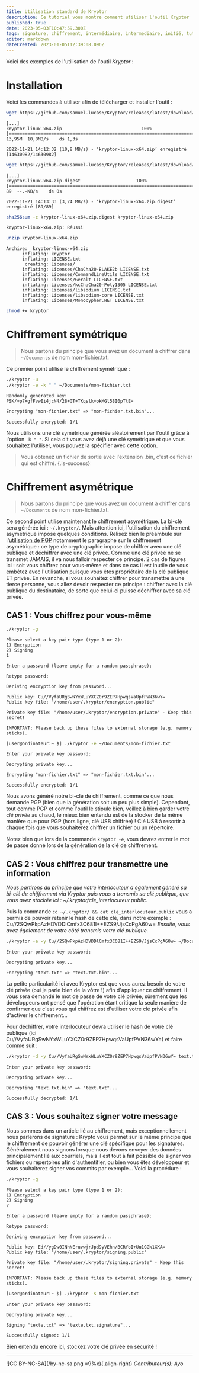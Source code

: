 ```yaml
---
title: Utilisation standard de Kryptor
description: Ce tutoriel vous montre comment utiliser l'outil Kryptor
published: true
date: 2023-05-03T10:47:59.300Z
tags: signature, chiffrement, intermédiaire, intermediaire, initié, tutoriel, initie
editor: markdown
dateCreated: 2023-01-05T12:39:08.096Z
---
```


Voici des exemples de l'utilisation de l'outil _Kryptor_ :

# Installation

Voici les commandes à utiliser afin de télécharger et installer l'outil :

```bash
wget https://github.com/samuel-lucas6/Kryptor/releases/latest/download/kryptor-linux-x64.zip
```
```brainfuck
[...]
kryptor-linux-x64.zip                              100%[===============================================================================================================>]  13,95M  10,8MB/s    ds 1,3s

2022-11-21 14:12:32 (10,8 MB/s) - ‘kryptor-linux-x64.zip’ enregistré [14630982/14630982]
```
```bash
wget https://github.com/samuel-lucas6/Kryptor/releases/latest/download/kryptor-linux-x64.zip.digest
```
```brainfuck
[...]
kryptor-linux-x64.zip.digest                     100%[===============================================================================================================>]      89  --.-KB/s    ds 0s

2022-11-21 14:13:33 (3,24 MB/s) - ‘kryptor-linux-x64.zip.digest’ enregistré [89/89]
```
```bash
sha256sum -c kryptor-linux-x64.zip.digest kryptor-linux-x64.zip
```
```brainfuck
kryptor-linux-x64.zip: Réussi
```
```bash
unzip kryptor-linux-x64.zip 
```
```brainfuck
Archive:  kryptor-linux-x64.zip
      inflating: kryptor
      inflating: LICENSE.txt
       creating: Licenses/
      inflating: Licenses/ChaCha20-BLAKE2b LICENSE.txt
      inflating: Licenses/CommandLineUtils LICENSE.txt
      inflating: Licenses/Geralt LICENSE.txt
      inflating: Licenses/kcChaCha20-Poly1305 LICENSE.txt
      inflating: Licenses/libsodium LICENSE.txt
      inflating: Licenses/libsodium-core LICENSE.txt
      inflating: Licenses/Monocypher.NET LICENSE.txt
```
```bash
chmod +x kryptor
```


# Chiffrement symétrique

> Nous partons du principe que vous avez un document à chiffrer dans `~/Documents` de nom mon-fichier.txt. 

Ce premier point utilise le chiffrement symétrique :

```bash
./kryptor -u
./kryptor -e -k " " ~/Documents/mon-fichier.txt
```
```brainfuck
Randomly generated key: PSK/+p7+gfFvwEi4jcN4/28+GT+TKqslk+okMGl58I0pTtE=

Encrypting "mon-fichier.txt" => "mon-fichier.txt.bin"...

Successfully encrypted: 1/1
```

Nous utilisons une clé symétrique générée aléatoirement par l'outil grâce à l'option `-k " "`. Si cela dit vous avez déjà une clé symétrique et que vous souhaitez l'utiliser, vous pouvez la spécifier avec cette option.

> Vous obtenez un fichier de sortie avec l'extension .bin, c'est ce fichier qui est chiffré.
{.is-success}

# Chiffrement asymétrique

> Nous partons du principe que vous avez un document à chiffrer dans `~/Documents` de nom mon-fichier.txt. 

Ce second point utilise maintenant le chiffrement asymétrique. La bi-clé sera générée ici : `~/.kryptor/`. 
Mais attention ici, l'utilisation du chiffrement asymétrique impose quelques conditions. Relisez bien le préambule sur l'[utilisation de PGP](./chiffrement.md##pgp-gpg) notamment le paragraphe sur le chiffrement asymétrique : ce type de cryptographie impose de chiffrer avec une clé publique et déchiffrer avec une clé privée. Comme une clé privée ne se transmet JAMAIS, il va nous falloir respecter ce principe. 2 cas de figures ici : soit vous chiffrez pour vous-même et dans ce cas il est inutile de vous embêtez avec l'utilisation puisque vous êtes propriétaire de la clé publique ET privée. En revanche, si vous souhaitez chiffrer pour transmettre à une tierce personne, vous allez devoir respecter ce principe : chiffrer avec la clé publique du destinataire, de sorte que celui-ci puisse déchiffrer avec sa clé privée.

## CAS 1 : Vous chiffrez pour vous-même

```bash
./kryptor -g
```
```brainfuck
Please select a key pair type (type 1 or 2):
1) Encryption
2) Signing
1

Enter a password (leave empty for a random passphrase):

Retype password:

Deriving encryption key from password...

Public key: Cu//VyfaURgSwNYxWLuYXCZ0r9ZEP7HpwqsVaUpfPVN36wY=
Public key file: "/home/user/.kryptor/encryption.public"

Private key file: "/home/user/.kryptor/encryption.private" - Keep this secret!

IMPORTANT: Please back up these files to external storage (e.g. memory sticks).
```
```bash
[user@ordinateur:~ $] ./kryptor -e ~/Documents/mon-fichier.txt
```
```brainfuck
Enter your private key password:

Decrypting private key...

Encrypting "mon-fichier.txt" => "mon-fichier.txt.bin"...

Successfully encrypted: 1/1
```

Nous avons généré notre bi-clé de chiffrement, comme ce que nous demande PGP (bien que la génération soit un peu plus simple). Cependant, tout comme PGP et comme l'outil le stipule bien, veillez à bien garder votre *clé privée* au chaud, le mieux bien entendu est de la stocker de la même manière que pour PGP (hors ligne, clé USB chiffrée) ! Clé USB à resortir à chaque fois que vous souhaiterez chiffrer un fichier ou un répertoire.

Notez bien que lors de la commande `kryptor -e`, vous devrez entrer le mot de passe donné lors de la génération de la clé de chiffrement.

## CAS 2 : Vous chiffrez pour transmettre une information

*Nous partirons du principe que votre interlocuteur a également généré sa bi-clé de chiffrement via Kryptor puis vous a transmis sa clé publique, que vous avez stockée ici : ~/.kryptor/cle\_interlocuteur.public*. 

Puis la commande `cd ~/.kryptor/ && cat cle_interlocuteur.public` vous a permis de pouvoir retenir le hash de cette clé, dans notre exemple : Cu//2SQwPkpAzHDVDDlCmfx3C681I++EZS9/JjsCcPgA60w=
*Ensuite, vous avez également de votre côté transmis votre clé publique.*

```bash
./kryptor -e -y Cu//2SQwPkpAzHDVDDlCmfx3C681I++EZS9/JjsCcPgA60w= ~/Documents/text.txt
```
```brainfuck
Enter your private key password:

Decrypting private key...

Encrypting "text.txt" => "text.txt.bin"...
```

La petite particularité ici avec Kryptor est que vous aurez besoin de votre clé privée (oui je parle bien de la vôtre !) afin d'appliquer ce chiffrement. Il vous sera demandé le mot de passe de votre clé privée, sûrement que les développeurs ont pensé que l'opération étant critique la seule manière de confirmer que c'est vous qui chiffrez est d'utiliser votre clé privée afin d'activer le chiffrement...

Pour déchiffrer, votre interlocuteur devra utiliser le hash de votre clé publique (ici Cu//VyfaURgSwNYxWLuYXCZ0r9ZEP7HpwqsVaUpfPVN36wY=) et faire comme suit :

```bash
./kryptor -d -y Cu//VyfaURgSwNYxWLuYXCZ0r9ZEP7HpwqsVaUpfPVN36wY= text.txt.bin
```
```brainfuck
Enter your private key password:

Decrypting private key...

Decrypting "text.txt.bin" => "text.txt"...

Successfully decrypted: 1/1
```

## CAS 3 : Vous souhaitez signer votre message

Nous sommes dans un article lié au chiffrement, mais exceptionnellement nous parlerons de signature : Krypto vous permet sur le même principe que le chiffrement de pouvoir générer une clé spécifique pour les signatures. Généralement nous signons lorsque nous devons envoyer des données principalement lié aux courriels, mais il est tout à fait possible de signer vos fichiers ou répertoires afin d'authentifier, ou bien vous êtes développeur et vous souhaiterez signer vos commits par exemple... Voici la procédure :

```bash
./kryptor -g
```
```brainfuck
Please select a key pair type (type 1 or 2):
1) Encryption
2) Signing
2

Enter a password (leave empty for a random passphrase):

Retype password:

Deriving encryption key from password...

Public key: Ed//ygDw0INhNEruvwjrJpd9yVEhn/BCRYoI+Uu1GGk1XKA=
Public key file: "/home/user/.kryptor/signing.public"

Private key file: "/home/user/.kryptor/signing.private" - Keep this secret!

IMPORTANT: Please back up these files to external storage (e.g. memory sticks).
```
```bash
[user@ordinateur:~ $] ./kryptor -s mon-fichier.txt
```
```brainfuck
Enter your private key password:

Decrypting private key...

Signing "texte.txt" => "texte.txt.signature"...

Successfully signed: 1/1
```

Bien entendu encore ici, stockez votre clé privée en sécurité !

---
![CC BY-NC-SA](/by-nc-sa.png =9%x){.align-right} *Contributeur(s): Ayo*